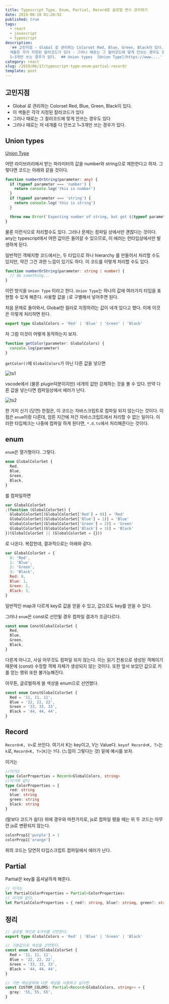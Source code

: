 ```yaml
---
title: Typescript Type, Enum, Partial, Record로 글로벌 변수 관리하기
date: 2019-06-18 01:20:52
published: true
tags:
  - react
  - javascript
  - typescript
description:
  '## 고민지점 - Global 로 관리하는 Colorset Red, Blue, Green, Black이 있다. - 이
  색들은 각각 지정된 칼라코드가 있다 - 그러나 때로는 그 컬러코드에 맞게 안쓰는 경우도 있다 - 그러나 때로는 저 네개를 다 안쓰고
  1~3개만 쓰는 경우가 있다.  ## Union types  [Union Type](https://www....'
category: react
slug: /2019/06/17/typescript-type-enum-partial-record/
template: post
---
```


## 고민지점

- Global 로 관리하는 Colorset Red, Blue, Green, Black이 있다.
- 이 색들은 각각 지정된 칼라코드가 있다
- 그러나 때로는 그 컬러코드에 맞게 안쓰는 경우도 있다
- 그러나 때로는 저 네개를 다 안쓰고 1~3개만 쓰는 경우가 있다.

## Union types

[Union Type](https://www.typescriptlang.org/docs/handbook/advanced-types.html#union-types)

어떤 라이브러리에서 받는 파라미터의 값을 number와 string으로 제한한다고 하자. 그렇다면 코드는 아래와 같을 것이다.

```typescript
function numberOrString(parameter: any) {
  if (typeof parameter === 'number') {
    return console.log('this is number')
  }
  if (typeof parameter === 'string') {
    return console.log('this is string')
  }

  throw new Error(`Expecting number of string, but got ${typeof parameter}`)
}
```

물론 이런식으로 처리할수도 있다. 그러나 문제는 컴파일 상에서만 괜찮다는 것이다. any는 typescript에서 어떤 값이든 들어갈 수 있으므로, 이 에러는 런타임상에서만 발생하게 된다.

일반적인 객체지향 코드에서는, 두 타입으로 하나 hierarchy 를 만들어서 처리할 수도 있지만, 약간 그건 과한 느낌이 있기도 하다. 이 코드를 이렇게 처리할 수도 있다.

```typescript
function numberOrString(parameter: string | number) {
  // do something...
}
```

이런 방식을 `Union Type` 이라고 한다. `Union Type`는 하나의 값에 여러가지 타입을 표현할 수 있게 해준다. 사용할 값을 `|`로 구별해서 넣어주면 된다.

처음 문제로 돌아와서, Global한 컬러로 지정하려는 값이 네개 있다고 했다. 이제 이것은 이렇게 처리하면 된다.

```typescript
export type GlobalColors = 'Red' | 'Blue' | 'Green' | 'Black'
```

자 그럼 이것이 어떻게 동작하는지 보자.

```typescript
function getColor(parameter: GlobalColors) {
  console.log(parameter)
}
```

`getColor()`에 `GlobalColors`가 아닌 다른 값을 넣으면

![ts1](../images/ts1.png)

vscode에서 (물론 plugin덕분이지만) 네개의 값만 강제하는 것을 볼 수 있다. 만약 다른 값을 넣는다면 컴파일상에서 에러가 난다.

![ts2](../images/ts2.png)

한 가지 신기 (당연) 한점은, 이 코드는 자바스크립트로 컴파일 되지 않는다는 것이다. 이점은 `enum`이랑 다른데, 암튼 지간에 저건 자바스크립트에서 처리할 수 없는 일이다. 이러한 타입체크는 나중에 컴파일 하게 된다면, `*.d.ts`에서 처리해준다는 것이다.

## enum

`enum`은 열거형이다. 그렇다.

```typescript
enum GlobalColorSet {
  Red,
  Blue,
  Green,
  Black,
}
```

를 컴파일하면

```javascript
var GlobalColorSet
;(function (GlobalColorSet) {
  GlobalColorSet[(GlobalColorSet['Red'] = 0)] = 'Red'
  GlobalColorSet[(GlobalColorSet['Blue'] = 1)] = 'Blue'
  GlobalColorSet[(GlobalColorSet['Green'] = 2)] = 'Green'
  GlobalColorSet[(GlobalColorSet['Black'] = 3)] = 'Black'
})(GlobalColorSet || (GlobalColorSet = {}))
```

로 나온다. 복잡한데, 결과적으로는 아래와 같다.

```javascript
var GlobalColorSet = {
  0: 'Red',
  1: 'Blue',
  2: 'Green',
  3: 'Black',
  Red: 0,
  Blue: 1,
  Green: 2,
  Black: 3,
}
```

일반적인 map과 다르게 key로 값을 얻을 수 있고, 값으로도 key를 얻을 수 있다.

그러나 `enum`은 const로 선언될 경우 컴파일 결과가 조금다르다.

```typescript
const enum ConstGlobalColorSet {
  Red,
  Blue,
  Green,
  Black,
}
```

다른게 아니고, 사실 아무것도 컴파일 되지 않는다. 이는 읽기 전용으로 생성된 객체이기 때문에 (const) 수정할 객체 자체가 생성되지 않는 것이다. 또한 앞서 보았던 값으로 키를 얻는 행위 또한 불가능해진다.

아무튼, 글로벌하게 쓸 색상을 enum으로 선언했다.

```typescript
const enum ConstGlobalColorSet {
  Red = '11, 11, 11',
  Blue = '22, 22, 22',
  Green = '33, 33, 33',
  Black = '44, 44, 44',
}
```

## Record

`Record<K, V>`로 쓰인다. 여기서 K는 key이고, V는 Value다. `keyof Record<K, T>`는 `k`로, `Record<K, T>[K]`는 `T`다. (느낌이 그렇다는 것) 밑에 예시를 보자.

이거는

```typescript
//이거는
type ColorProperties = Record<GlobalColors, string>
//이거와 같다
type ColorProperties = {
  red: string
  blue: string
  green: string
  black: string
}
```

(말보다 코드가 쉽다) 위에 경우와 마찬가지로, js로 컴파일 됐을 때는 위 두 코드는 아무런 js로 변환되지 않는다.

```typescript
colorProp1['purple'] = 1
colorProp1['orange']
```

위의 코드는 당연히 타입스크립트 컴파일에서 에러가 난다.

## Partial

Partial은 key를 옵셔널하게 해준다.

```typescript
// 이거는
let PartialColorProperties = Partial<ColorProperties>
// 이거와 같다.
let PartialColorProperties = { red?: string, blue?: string, green?: string, black?: string }
```

## 정리

```typescript
// 글로벌 색으로 4가지를 선언한다.
export type GlobalColors = 'Red' | 'Blue' | 'Green' | 'Black'

// 기본값으로 색상을 선언한다.
const enum ConstGlobalColorSet {
  Red = '11, 11, 11',
  Blue = '22, 22, 22',
  Green = '33, 33, 33',
  Black = '44, 44, 44',
}

// 기본 색상값외에 다른 색상을 사용하고 싶다면
const CUSTOM_COLORS: Partial<Record<GlobalColors, string>> = {
  gray: '55, 55, 55',
}
```
